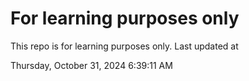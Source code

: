 # For learning purposes only
This repo is for learning purposes only.
Last updated at

Thursday, October 31, 2024 6:39:11 AM

